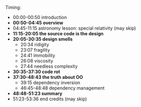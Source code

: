 
Timing:

- 00:00-00:50 introduction
- **00:50-04:45 overview**
- 04:45-11:15 astronomy lesson: special relativity (may skip)
- **11:15-20:05 the source code is the design**
- **20:05-30:35 design smells**
	- 20:34 ridigity
    - 23:07 fragility
    - 24:41 immobility
	- 26:08 viscosity
	- 27:44 needless complexity
- **30:35-37:30 code rot**
- **37:30-48:43 the truth about OO**
	- 39:15 dependency inversion
    - 46:45-48:48 dependency management
- **48:48-51:23 summary**
- 51:23-53:36 end credits (may skip)

